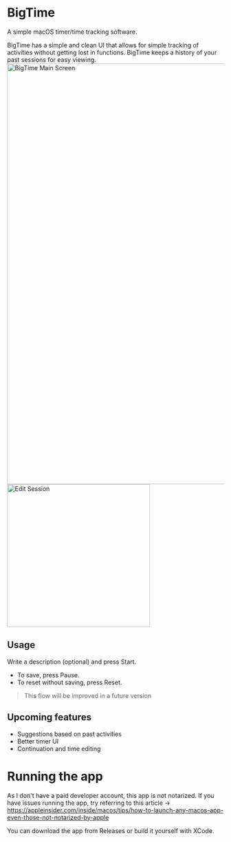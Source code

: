 # BigTime
A simple macOS timer/time tracking software.

BigTime has a simple and clean UI that allows for simple tracking of activities without getting lost in functions. BigTime keeps a history of your past sessions for easy viewing.
<img width="978" alt="BigTime Main Screen" src="https://github.com/user-attachments/assets/8ed5f082-4873-4027-bfc3-ef6da3515455" />
<img width="332" alt="Edit Session" src="https://github.com/user-attachments/assets/032a6b36-e886-48ae-89b4-c5243474efae" />

## Usage
Write a description (optional) and press Start. 
- To save, press Pause.
- To reset without saving, press Reset.
> This flow will be improved in a future version

## Upcoming features
- Suggestions based on past activities
- Better timer UI
- Continuation and time editing

# Running the app
As I don't have a paid developer account, this app is not notarized. If you have issues running the app, try referring to this article -> https://appleinsider.com/inside/macos/tips/how-to-launch-any-macos-app-even-those-not-notarized-by-apple

You can download the app from Releases or build it yourself with XCode.
